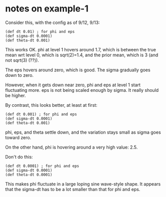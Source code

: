 notes on example-1
====

Consider this, with the config as of 9/12, 9/13:

    (def dt 0.01) ; for phi and eps
    (def sigma-dt 0.0001)
    (def theta-dt 0.001)

This works OK.  phi at level 1 hovers around 1.7, which is between the
true mean wrt level 0, which is sqrt(2)=1.4, and the prior mean, which
is 3 (and not sqrt(3) (??)).

The eps hovers around zero, which is good.  The sigma gradually goes
down to zero.

However, when it gets down near zero, phi and eps at level 1 start
fluctuating more.  eps is not being scaled enough by sigma.  It really
should be higher.

By contrast, this looks better, at least at first:

    (def dt 0.001) ; for phi and eps
    (def sigma-dt 0.0001)
    (def theta-dt 0.001)

phi, eps, and theta settle down, and the variation stays small as
sigma goes toward zero.

On the other hand, phi is hovering around a very high value: 2.5.

Don't do this:

    (def dt 0.0001) ; for phi and eps
    (def sigma-dt 0.0001)
    (def theta-dt 0.0001)

This makes phi fluctuate in a large loping sine wave-style shape.
It appears that the sigma-dt has to be a lot smaller than that for phi
and eps.
